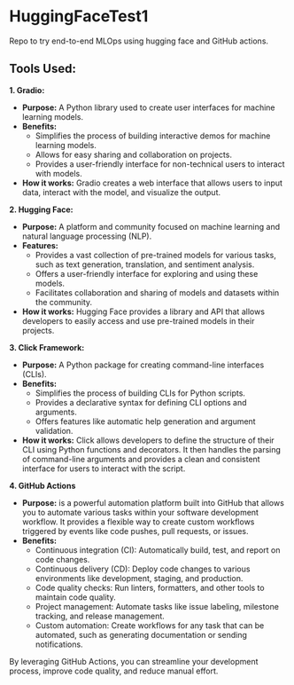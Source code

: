 # HuggingFaceTest1
Repo to try end-to-end MLOps using hugging face and GitHub actions.

## Tools Used:

**1. Gradio:**

* **Purpose:** A Python library used to create user interfaces for machine learning models.
* **Benefits:**
    * Simplifies the process of building interactive demos for machine learning models.
    * Allows for easy sharing and collaboration on projects.
    * Provides a user-friendly interface for non-technical users to interact with models.
* **How it works:** Gradio creates a web interface that allows users to input data, interact with the model, and visualize the output.

**2. Hugging Face:**

* **Purpose:** A platform and community focused on machine learning and natural language processing (NLP).
* **Features:**
    * Provides a vast collection of pre-trained models for various tasks, such as text generation, translation, and sentiment analysis.
    * Offers a user-friendly interface for exploring and using these models.
    * Facilitates collaboration and sharing of models and datasets within the community.
* **How it works:** Hugging Face provides a library and API that allows developers to easily access and use pre-trained models in their projects.

**3. Click Framework:**

* **Purpose:** A Python package for creating command-line interfaces (CLIs).
* **Benefits:**
    * Simplifies the process of building CLIs for Python scripts.
    * Provides a declarative syntax for defining CLI options and arguments.
    * Offers features like automatic help generation and argument validation.
* **How it works:** Click allows developers to define the structure of their CLI using Python functions and decorators. It then handles the parsing of command-line arguments and provides a clean and consistent interface for users to interact with the script.

**4. GitHub Actions** 

* **Purpose:** is a powerful automation platform built into GitHub that allows you to automate various tasks within your software development workflow. It provides a flexible way to create custom workflows triggered by events like code pushes, pull requests, or issues.
* **Benefits:**
  * Continuous integration (CI): Automatically build, test, and report on code changes.
  * Continuous delivery (CD): Deploy code changes to various environments like development, staging, and production.
  * Code quality checks: Run linters, formatters, and other tools to maintain code quality.
  * Project management: Automate tasks like issue labeling, milestone tracking, and release management.
  * Custom automation: Create workflows for any task that can be automated, such as generating documentation or sending notifications.

By leveraging GitHub Actions, you can streamline your development process, improve code quality, and reduce manual effort.

